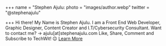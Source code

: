 +++
name = "Stephen Ajulu:
photo = "images/author.webp"
twitter = "@stephenajulu"

+++
Hi there! My Name is Stephen Ajulu. I am a Front End Web Developer, Graphic Designer, Content Creator and I.T/Cybersecurity Consultant. Want to contact me? → ajulu[at]stephenajulu.com Like, Share, Comment and Subscribe to TechWit! 😉 [Learn More](https://stephenajulu.com)
